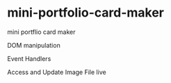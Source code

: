 # mini-portfolio-card-maker
mini portflio card maker


DOM manipulation

Event Handlers

Access and Update Image File live

